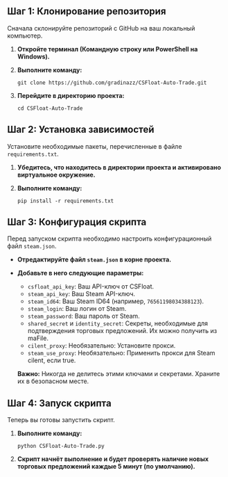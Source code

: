 
## Шаг 1: Клонирование репозитория

Сначала склонируйте репозиторий с GitHub на ваш локальный компьютер.

1.  **Откройте терминал (Командную строку или PowerShell на Windows).**
    
2.  **Выполните команду:**
       
    `git clone https://github.com/gradinazz/CSFloat-Auto-Trade.git` 
            
3.  **Перейдите в директорию проекта:**
           
    `cd CSFloat-Auto-Trade` 
      

## Шаг 2: Установка зависимостей

Установите необходимые пакеты, перечисленные в файле `requirements.txt`.

1.  **Убедитесь, что находитесь в директории проекта и активировано виртуальное окружение.**
    
2.  **Выполните команду:**
      
    `pip install -r requirements.txt` 
      

## Шаг 3: Конфигурация скрипта

Перед запуском скрипта необходимо настроить конфигурационный файл `steam.json`.

 -  **Отредактируйте файл `steam.json` в корне проекта.**
    
 -  **Добавьте в него следующие параметры:**
            
    -   `csfloat_api_key`: Ваш API-ключ от CSFloat.
    -   `steam_api_key`: Ваш Steam API-ключ.
    -   `steam_id64`: Ваш Steam ID64 (например, `76561198034388123`).
    -   `steam_login`: Ваш логин от Steam.
    -   `steam_password`: Ваш пароль от Steam.
    -   `shared_secret` и `identity_secret`: Секреты, необходимые для подтверждения торговых предложений. Их можно получить из maFile.
    -   `cilent_proxy`: Необязательно: Установите прокси.
    -   `steam_use_proxy`: Необязательно: Применить прокси для Steam cilent, если true.
    
    **Важно:** Никогда не делитесь этими ключами и секретами. Храните их в безопасном месте.
    

## Шаг 4: Запуск скрипта

Теперь вы готовы запустить скрипт.
    
1.  **Выполните команду:**
      
    `python CSFloat-Auto-Trade.py` 
      
2.  **Скрипт начнёт выполнение и будет проверять наличие новых торговых предложений каждые 5 минут (по умолчанию).**
    
